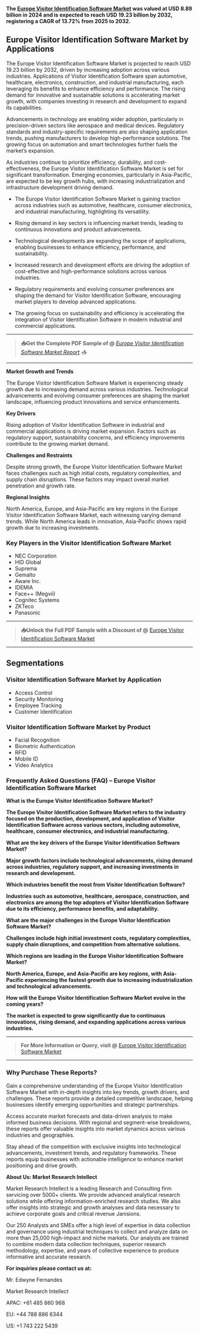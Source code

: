 <p><strong>The <a href="https://www.marketresearchintellect.com/download-sample/?rid=456739&amp;utm_source=Pulse-April-Europe&amp;utm_medium=852">Europe Visitor Identification Software Market</a> was valued at USD 8.89 billion in 2024 and is expected to reach USD 19.23 billion by 2032, registering a CAGR of 13.72% from 2025 to 2032.</strong></p><h2>Europe Visitor Identification Software Market by Applications&nbsp;</h2><p><p>The Europe Visitor Identification Software Market is projected to reach USD 19.23 billion by 2032, driven by increasing adoption across various industries. Applications of Visitor Identification Software span automotive, healthcare, electronics, construction, and industrial manufacturing, each leveraging its benefits to enhance efficiency and performance. The rising demand for innovative and sustainable solutions is accelerating market growth, with companies investing in research and development to expand its capabilities.</p><p>Advancements in technology are enabling wider adoption, particularly in precision-driven sectors like aerospace and medical devices. Regulatory standards and industry-specific requirements are also shaping application trends, pushing manufacturers to develop high-performance solutions. The growing focus on automation and smart technologies further fuels the market&rsquo;s expansion.</p><p>As industries continue to prioritize efficiency, durability, and cost-effectiveness, the Europe Visitor Identification Software Market is set for significant transformation. Emerging economies, particularly in Asia-Pacific, are expected to be key growth hubs, with increasing industrialization and infrastructure development driving demand.</p></p><ul><li><p>The Europe Visitor Identification Software Market is gaining traction across industries such as automotive, healthcare, consumer electronics, and industrial manufacturing, highlighting its versatility.</p></li><li><p>Rising demand in key sectors is influencing market trends, leading to continuous innovations and product advancements.</p></li><li><p>Technological developments are expanding the scope of applications, enabling businesses to enhance efficiency, performance, and sustainability.</p></li><li><p>Increased research and development efforts are driving the adoption of cost-effective and high-performance solutions across various industries.</p></li><li><p>Regulatory requirements and evolving consumer preferences are shaping the demand for Visitor Identification Software, encouraging market players to develop advanced applications.</p></li><li><p>The growing focus on sustainability and efficiency is accelerating the integration of Visitor Identification Software in modern industrial and commercial applications.</p></li></ul><hr /><blockquote><p><strong><span class="font-[700]">📥Get the Complete PDF Sample of @ </span></strong><em><span class="font-[700]"><a href="https://www.marketresearchintellect.com/download-sample/?rid=456739&amp;utm_source=Pulse-April-Europe&amp;utm_medium=852" target="_blank" data-tracking-control-name="article-ssr-frontend-pulse_little-text-block" data-tracking-will-navigate="" data-test-link="">Europe Visitor Identification Software Market Report</a>&nbsp;📥</span></em></p></blockquote><hr /><p class="" data-start="77" data-end="360"><strong data-start="77" data-end="105">Market Growth and Trends</strong></p><p class="" data-start="77" data-end="360">The Europe Visitor Identification Software Market is experiencing steady growth due to increasing demand across various industries. Technological advancements and evolving consumer preferences are shaping the market landscape, influencing product innovations and service enhancements.</p><p class="" data-start="362" data-end="606"><strong data-start="362" data-end="377">Key Drivers</strong></p><p class="" data-start="362" data-end="606">Rising adoption of Visitor Identification Software in industrial and commercial applications is driving market expansion. Factors such as regulatory support, sustainability concerns, and efficiency improvements contribute to the growing market demand.</p><p class="" data-start="608" data-end="849"><strong data-start="608" data-end="637">Challenges and Restraints</strong></p><p class="" data-start="608" data-end="849">Despite strong growth, the Europe Visitor Identification Software Market faces challenges such as high initial costs, regulatory complexities, and supply chain disruptions. These factors may impact overall market penetration and growth rate.</p><p class="" data-start="851" data-end="1095"><strong data-start="851" data-end="872">Regional Insights</strong></p><p class="" data-start="851" data-end="1095">North America, Europe, and Asia-Pacific are key regions in the Europe Visitor Identification Software Market, each witnessing varying demand trends. While North America leads in innovation, Asia-Pacific shows rapid growth due to increasing investments.</p><p><h3>Key Players in the Visitor Identification Software Market </h3><ul><li>NEC Corporation</li><li> HID Global</li><li> Suprema</li><li> Gemalto</li><li> Aware Inc.</li><li> IDEMIA</li><li> Face++ (Megvii)</li><li> Cognitec Systems</li><li> ZKTeco</li><li> Panasonic</li></ul></p><hr /><blockquote><p><strong>📥Unlock the Full PDF Sample with a Discount of @</strong> <a href="https://www.marketresearchintellect.com/ask-for-discount/?rid=456739&amp;utm_source=Pulse-April-Europe&amp;utm_medium=852">Europe Visitor Identification Software Market</a></p></blockquote><hr /><p><h2>Segmentations</h2><h3>Visitor Identification Software Market by Application</h3><ul><li>Access Control</li><li> Security Monitoring</li><li> Employee Tracking</li><li> Customer Identification</li></ul><h3>Visitor Identification Software Market by Product</h3><ul><li>Facial Recognition</li><li> Biometric Authentication</li><li> RFID</li><li> Mobile ID</li><li> Video Analytics</li></ul></p><h3><strong>Frequently Asked Questions (FAQ) &ndash; Europe Visitor Identification Software Market</strong></h3><p><strong>What is the Europe Visitor Identification Software Market?</strong></p><p><strong>The Europe Visitor Identification Software Market refers to the industry focused on the production, development, and application of Visitor Identification Software across various sectors, including automotive, healthcare, consumer electronics, and industrial manufacturing.</strong></p><p><strong>What are the key drivers of the Europe Visitor Identification Software Market?</strong></p><p><strong>Major growth factors include technological advancements, rising demand across industries, regulatory support, and increasing investments in research and development.</strong></p><p><strong>Which industries benefit the most from Visitor Identification Software?</strong></p><p><strong>Industries such as automotive, healthcare, aerospace, construction, and electronics are among the top adopters of Visitor Identification Software due to its efficiency, performance benefits, and adaptability.</strong></p><p><strong>What are the major challenges in the Europe Visitor Identification Software Market?</strong></p><p><strong>Challenges include high initial investment costs, regulatory complexities, supply chain disruptions, and competition from alternative solutions.</strong></p><p><strong>Which regions are leading in the Europe Visitor Identification Software Market?</strong></p><p><strong>North America, Europe, and Asia-Pacific are key regions, with Asia-Pacific experiencing the fastest growth due to increasing industrialization and technological advancements.</strong></p><p><strong>How will the Europe Visitor Identification Software Market evolve in the coming years?</strong></p><p><strong>The market is expected to grow significantly due to continuous innovations, rising demand, and expanding applications across various industries.</strong></p><hr /><blockquote><p><span class="font-[700]"><strong>For More Information or Query, visit&nbsp;@</strong>&nbsp;</span><span class="font-[700]"><a href="https://www.marketresearchintellect.com/product/global-visitor-identification-software-market-size-and-forecast/?utm_source=Linkedin&utm_medium=852" target="_blank" data-tracking-control-name="article-ssr-frontend-pulse_little-text-block" data-tracking-will-navigate="" data-test-link="">Europe Visitor Identification Software Market</a></span></p></blockquote><hr /><h3><strong data-start="0" data-end="31">Why Purchase These Reports?</strong></h3><p class="" data-start="35" data-end="297">Gain a comprehensive understanding of the Europe Visitor Identification Software Market with in-depth insights into key trends, growth drivers, and challenges. These reports provide a detailed competitive landscape, helping businesses identify emerging opportunities and strategic partnerships.</p><p class="" data-start="299" data-end="540">Access accurate market forecasts and data-driven analysis to make informed business decisions. With regional and segment-wise breakdowns, these reports offer valuable insights into market dynamics across various industries and geographies.</p><p class="" data-start="542" data-end="784">Stay ahead of the competition with exclusive insights into technological advancements, investment trends, and regulatory frameworks. These reports equip businesses with actionable intelligence to enhance market positioning and drive growth.</p><p><strong><span class="font-[700]">About Us: Market Research Intellect</span></strong></p><p><span class="">Market Research Intellect is a leading Research and Consulting firm servicing over 5000+ clients. We provide advanced analytical research solutions while offering information-enriched research studies.&nbsp;</span>We also offer insights into strategic and growth analyses and data necessary to achieve corporate goals and critical revenue Janisions.</p><p><span class="">Our 250 Analysts and SMEs offer a high level of expertise in data collection and governance using industrial techniques to collect and analyze data on more than 25,000 high-impact and niche markets. Our analysts are trained to combine modern data collection techniques, superior research methodology, expertise, and years of collective experience to produce informative and accurate research.</span></p><p><strong>For inquiries please contact us at:</strong></p><p>Mr. Edwyne Fernandes</p><p>Market Research Intellect</p><p>APAC: +61 485 860 968</p><p>EU: +44 788 886 6344</p><p>US: +1 743 222 5439</p>